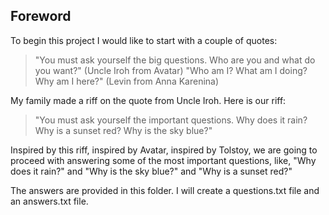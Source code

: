 ## Foreword

To begin this project I would like to start with a couple of quotes:

> "You must ask yourself the big questions. Who are you and what do you want?" (Uncle Iroh from Avatar)
> "Who am I? What am I doing? Why am I here?" (Levin from Anna Karenina)

My family made a riff on the quote from Uncle Iroh. Here is our riff:

> "You must ask yourself the important questions. Why does it rain? Why is a sunset red? Why is the sky blue?"

Inspired by this riff, inspired by Avatar, inspired by Tolstoy, we are going to proceed with answering some of the most important questions, like, "Why does it rain?" and "Why is the sky blue?" and "Why is a sunset red?"

The answers are provided in this folder. I will create a questions.txt file and an answers.txt file.
